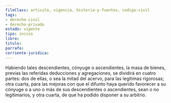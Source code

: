 ```yaml
---
fileClass: articulo, vigencia, historia-y-fuentes, codigo-civil
tags:
- derecho-civil
- derecho-privado
estado: vigente
tipo: inciso
libro:
titulo:
parrafo:
corriente-juridica:
---
```

Habiendo tales descendientes, cónyuge o ascendientes, la masa de bienes, previas las referidas deducciones y agregaciones, se dividirá en cuatro partes: dos de ellas, o sea la mitad del acervo, para las legítimas rigorosas; otra cuarta, para las mejoras con que el difunto haya querido favorecer a su cónyuge o a uno o más de sus descendientes o ascendientes, sean o no legitimarios, y otra cuarta, de que ha podido disponer a su arbitrio.